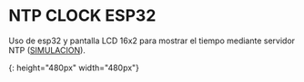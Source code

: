 # NTP CLOCK ESP32

Uso de esp32 y pantalla LCD 16x2 para mostrar el tiempo mediante servidor NTP ([SIMULACION](https://wokwi.com/projects/344601628728361555)).



[simulation]: simulation.jpg
{: height="480px" width="480px"}
